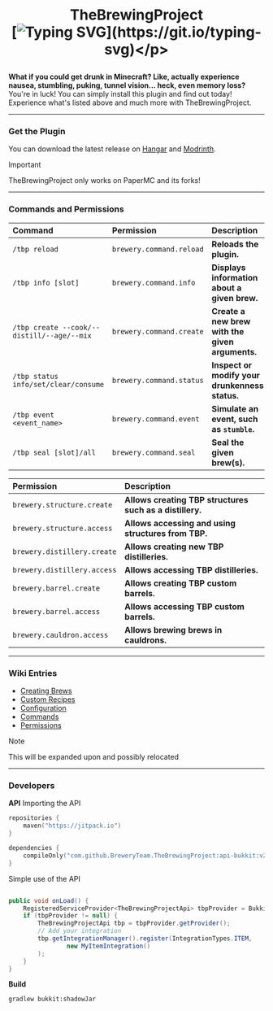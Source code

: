 # <p align="center">TheBrewingProject<br>[![Typing SVG](https://readme-typing-svg.demolab.com?font=system-ui&pause=1000&color=F7F7F7&center=true&random=true&width=435&lines=Age+your+brews+to+perfection.;Discover+the+art+of+fermentation.;Where+patience+creates+flavor.;Barrels+hold+what+miners+forget.;Distill+what+villagers+fear+to+taste.;Ferment+dreams%2C+one+barrel+at+a+time.;Distill+stories+from+every+harvest.;Every+brew+a+memory.+Every+sip+a+story.;Brew+stories+deeper+than+bedrock.;Flavor+sleeps+where+torches+fade.)](https://git.io/typing-svg)</p>

**What if you could get drunk in Minecraft? Like, actually experience nausea, stumbling, puking, tunnel vision... heck, even memory loss?**
You're in luck! You can simply install this plugin and find out today! Experience what's listed above and much more with TheBrewingProject.

***

### Get the Plugin

You can download the latest release on [Hangar](https://hangar.papermc.io/BreweryTeam/TheBrewingProject) and [Modrinth](https://modrinth.com/plugin/thebrewingproject).
> [!IMPORTANT]
> TheBrewingProject only works on PaperMC and its forks!

[Button Icon]: https://img.shields.io/badge/Installation-EF2D5E?style=for-the-badge&logoColor=white&logo=Files

***

### Commands and Permissions
| Command                                    | Permission               | Description                                     |
|:-------------------------------------------|:-------------------------|:------------------------------------------------|
| `/tbp reload`                              | `brewery.command.reload` | **Reloads the plugin.**                         |
| `/tbp info [slot]`                         | `brewery.command.info`   | **Displays information about a given brew.**    |
| `/tbp create --cook/--distill/--age/--mix` | `brewery.command.create` | **Create a new brew with the given arguments.** |
| `/tbp status info/set/clear/consume`       | `brewery.command.status` | **Inspect or modify your drunkenness status.**  |
| `/tbp event <event_name>`                  | `brewery.command.event`  | **Simulate an event, such as `stumble`.**      |
| `/tbp seal [slot]/all`                     | `brewery.command.seal`   | **Seal the given brew(s).**                     |

| Permission                  | Description                                              |
|:----------------------------|:---------------------------------------------------------|
| `brewery.structure.create`  | **Allows creating TBP structures such as a distillery.** |
| `brewery.structure.access`  | **Allows accessing and using structures from TBP.**      |
| `brewery.distillery.create` | **Allows creating new TBP distilleries.**                |
| `brewery.distillery.access` | **Allows accessing TBP distilleries.**                   |
| `brewery.barrel.create`     | **Allows creating TBP custom barrels.**                  |
| `brewery.barrel.access`     | **Allows accessing TBP custom barrels.**                 |
| `brewery.cauldron.access`   | **Allows brewing brews in cauldrons.**                   |

***

### Wiki Entries

- [Creating Brews](https://hangar.papermc.io/Thorinwasher/TheBrewingProject/pages/Wiki/Creating-brews)
- [Custom Recipes](https://hangar.papermc.io/Thorinwasher/TheBrewingProject/pages/Wiki/Custom-Recipes)
- [Configuration](https://hangar.papermc.io/Thorinwasher/TheBrewingProject/pages/Wiki/Configuration)
- [Commands](https://hangar.papermc.io/Thorinwasher/TheBrewingProject/pages/Wiki/Commands)
- [Permissions](https://hangar.papermc.io/Thorinwasher/TheBrewingProject/pages/Wiki/Permissions)

> [!NOTE]
> This will be expanded upon and possibly relocated

***

### Developers
**API**
Importing the API
```kts
repositories {
    maven("https://jitpack.io")
}

dependencies {
    compileOnly("com.github.BreweryTeam.TheBrewingProject:api-bukkit:v2.0.0")
}
```
Simple use of the API
```java

public void onLoad() {
    RegisteredServiceProvider<TheBrewingProjectApi> tbpProvider = Bukkit.getServicesManager().getRegistration(TheBrewingProjectApi.class);
    if (tbpProvider != null) {
        TheBrewingProjectApi tbp = tbpProvider.getProvider();
        // Add your integration
        tbp.getIntegrationManager().register(IntegrationTypes.ITEM,
                new MyItemIntegration()
        );
    }
}
```
**Build**
```
gradlew bukkit:shadowJar
```
